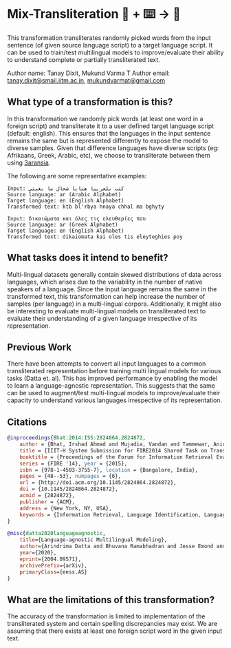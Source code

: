 # Mix-Transliteration 🦎  + ⌨️ → 🐍

This transformation transliterates randomly picked words from the input sentence (of given source language script) to a target language script.
It can be used to train/test multilingual models to improve/evaluate their ability to understand complete or partially transliterated text.

Author name: Tanay Dixit, Mukund Varma T
Author email: tanay.dixit@smail.iitm.ac.in, mukundvarmat@gmail.com

## What type of a transformation is this?

In this transformation we randomly pick words (at least one word in a foreign script) and transliterate it to a user defined target language script (default: english).
This ensures that the languages in the input sentence remains the same but is represented differently to expose the model to diverse samples.
Given that difference languages have diverse scripts (eg: Afrikaans, Greek, Arabic, etc), we choose to transliterate between them using [3aransia](https://github.com/3aransia/3aransia).

The following are some representative examples:

    Input: كتب بلعربيا هنايا شحال ما بغيتي
    Source language: ar (Arabic Alphabet)
    Target language: en (English Alphabet)
    Transformed text: ktb bl'rbya hnaya chhal ma bghyty

    Input: δικαιώματα και όλες τις ελευθερίες που
    Source language: ar (Greek Alphabet)
    Target language: en (English Alphabet)
    Transformed text: dikaiomata kai oles tis eleyteghies poy


## What tasks does it intend to benefit?

Multi-lingual datasets generally contain skewed distributions of data across languages, which arises due to the variability in the number of native speakers of a language.
Since the input language remains the same in the transformed text, this transformation can help increase the number of samples (per language) in a multi-lingual corpora.
Additionally, it might also be interesting to evaluate multi-lingual models on transliterated text to evaluate their understanding of a given language irrespective of its representation.

## Previous Work

There have been attempts to convert all input languages to a common transliterated representation before training multi lingual models for various tasks (Datta et. al).
This has improved performance by enabling the model to learn a language-agnostic representation.
This suggests that the same can be used to augment/test multi-lingual models to improve/evaluate their capacity to understand various languages irrespective of its representation.

## Citations

```bibtex
@inproceedings{Bhat:2014:ISS:2824864.2824872,
    author = {Bhat, Irshad Ahmad and Mujadia, Vandan and Tammewar, Aniruddha and Bhat, Riyaz Ahmad and Shrivastava, Manish},
    title = {IIIT-H System Submission for FIRE2014 Shared Task on Transliterated Search},
    booktitle = {Proceedings of the Forum for Information Retrieval Evaluation},
    series = {FIRE '14}, year = {2015},
    isbn = {978-1-4503-3755-7}, location = {Bangalore, India},
    pages = {48--53}, numpages = {6},
    url = {http://doi.acm.org/10.1145/2824864.2824872},
    doi = {10.1145/2824864.2824872},
    acmid = {2824872},
    publisher = {ACM},
    address = {New York, NY, USA},
    keywords = {Information Retrieval, Language Identification, Language Modeling, Perplexity, Transliteration},
}
```

```bibtex
@misc{datta2020languageagnostic,
    title={Language-agnostic Multilingual Modeling},
    author={Arindrima Datta and Bhuvana Ramabhadran and Jesse Emond and Anjuli Kannan and Brian Roark},
    year={2020},
    eprint={2004.09571},
    archivePrefix={arXiv},
    primaryClass={eess.AS}
}
```

## What are the limitations of this transformation?
The accuracy of the transformation is limited to implementation of the transliterated system and certain spelling discrepancies may exist.
We are assuming that there exists at least one foreign script word in the given input text.